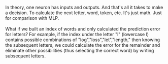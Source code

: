 In theory, one neuron has inputs and outputs. And that's all it takes to make a decision. To calculate the next letter, word, token, etc. It's just math. Just for comparison with MLP. 
<br /><br />
What if we built an index of words and only calculated the prediction error for letters? For example, if the index under the letter "l" (lowercase l) contains possible combinations of "log","loss","let","length," then knowing the subsequent letters, we could calculate the error for the remainder and eliminate other possibilities (thus selecting the correct word) by writing subsequent letters.

